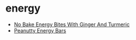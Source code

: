 # energy

 * [No Bake Energy Bites With Ginger And Turmeric](index/n/no-bake-energy-bites-with-ginger-and-turmeric.json)
 * [Peanutty Energy Bars](index/p/peanutty-energy-bars-353549.json)
